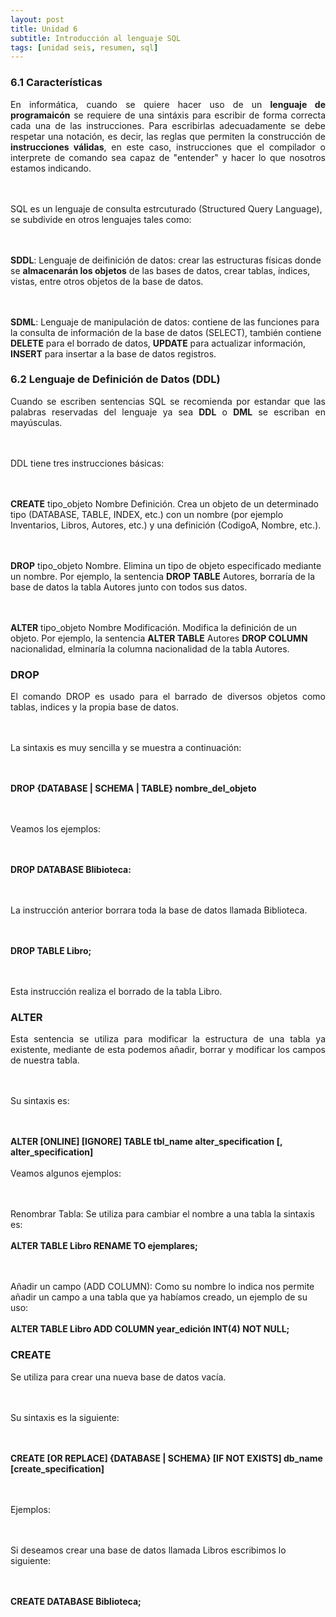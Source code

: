 ```yaml
---
layout: post
title: Unidad 6
subtitle: Introducción al lenguaje SQL
tags: [unidad seis, resumen, sql]
---
```


### 6.1 Características

<p style="text-align: justify;">En informática, cuando se quiere hacer uso de un <b>lenguaje de programaicón</b> se requiere de una sintáxis para escribir de forma correcta cada una de las instrucciones. Para escribirlas adecuadamente se debe respetar una notación, es decir, las reglas que permiten la construcción de <b>instrucciones válidas</b>, en este caso, instrucciones que el compilador o interprete de comando sea capaz de "entender" y hacer lo que nosotros estamos indicando.

<br><br>SQL es un lenguaje de consulta estrcuturado (Structured Query Language), se subdivide en otros lenguajes tales como:

<br><br><b>SDDL</b>: Lenguaje de deifinición de datos: crear las estructuras físicas donde se <b>almacenarán los objetos</b> de las bases de datos, crear tablas, índices, vistas, entre otros objetos de la base de datos.

<br><br><b>SDML</b>: Lenguaje de manipulación de datos: contiene de las funciones para la consulta de información de la base de datos (SELECT), también contiene <b>DELETE</b> para el borrado de datos, <b>UPDATE</b> para actualizar información, <b>INSERT</b> para insertar a la base de datos registros.</p>

### 6.2 Lenguaje de Definición de Datos (DDL)

<p style="text-align: justify;">Cuando se escriben sentencias SQL se recomienda por estandar que las palabras reservadas del lenguaje ya sea <b>DDL</b> o <b>DML</b> se escriban en mayúsculas.

<br><br>DDL tiene tres instrucciones básicas:

<br><br><b>CREATE</b> tipo_objeto Nombre Definición. Crea un objeto de un determinado tipo (DATABASE, TABLE, INDEX, etc.) con un nombre (por ejemplo Inventarios, Libros, Autores, etc.) y una definición (CodigoA, Nombre, etc.).

<br><br><b>DROP</b> tipo_objeto Nombre. Elimina un tipo de objeto  especificado mediante un nombre. Por ejemplo, la sentencia <b>DROP TABLE</b> Autores, borraría de la base de datos la tabla Autores junto con todos sus datos.

<br><br><b>ALTER</b> tipo_objeto Nombre Modificación. Modifica la definición de un objeto. Por ejemplo, la sentencia <b>ALTER TABLE</b> Autores <b>DROP COLUMN</b> nacionalidad, elminaría la columna nacionalidad de la tabla Autores.</p>

### DROP

<p style="text-align: justify;">El comando DROP es usado para el barrado de diversos objetos como tablas, indices y la propia base de datos.

<br><br>La sintaxis es muy sencilla y se muestra a continuación:

<br><br><b>DROP {DATABASE | SCHEMA | TABLE} nombre_del_objeto</b>

<br><br>Veamos los ejemplos:

<br><br><b>DROP DATABASE Blibioteca:</b>

<br><br>La instrucción anterior borrara toda la base de datos llamada Biblioteca.

<br><br><b>DROP TABLE Libro;</b>

<br><br>Esta instrucción realiza el borrado de la tabla Libro.</p>

### ALTER

<p style="text-align: justify;">Esta sentencia se utiliza para modificar la estructura de una tabla ya existente, mediante de esta podemos añadir, borrar y modificar los campos de nuestra tabla. 

<br><br>Su sintaxis es:

<br><br><b>ALTER [ONLINE] [IGNORE] TABLE tbl_name
alter_specification [, alter_specification]</b>
<br><br>Veamos algunos ejemplos:

<br><br>Renombrar Tabla: Se utiliza para cambiar el nombre a una tabla la sintaxis es:
<br><br><b>ALTER TABLE Libro RENAME TO ejemplares;</b>

<br><br>Añadir un campo (ADD COLUMN): Como su nombre lo indica nos permite añadir un campo a una tabla que ya habíamos creado, un ejemplo de su uso:
<br><br><b>ALTER TABLE Libro ADD COLUMN year_edición INT(4) NOT NULL;</b></p>

### CREATE

<p style="text-align: justify;">Se utiliza para crear una nueva base de datos vacía.

<br><br>Su sintaxis es la siguiente:

<br><br><b>CREATE [OR REPLACE] {DATABASE | SCHEMA} [IF NOT EXISTS] db_name
[create_specification] </b>
    
<br><br>Ejemplos:

<br><br>Si deseamos crear una base de datos llamada Libros escribimos lo siguiente:

<br><br><b>CREATE DATABASE Biblioteca;</b>







